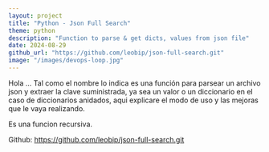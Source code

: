 ```yaml
---
layout: project
title: "Python - Json Full Search"
theme: python
description: "Function to parse & get dicts, values from json file"
date: 2024-08-29
github_url: "https://github.com/leobip/json-full-search.git"
image: "/images/devops-loop.jpg"
---
```


Hola ...
Tal como el nombre lo indica es una función para parsear un archivo json y extraer la clave suministrada, ya sea un valor o un diccionario en el caso de diccionarios anidados, aqui explicare el modo de uso y las mejoras que le vaya realizando.

Es una funcion recursiva.


Github: https://github.com/leobip/json-full-search.git


